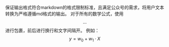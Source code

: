 保证输出格式符合markdown的格式限制标准，且满足公众号的需求，将用户文本转换为严格遵循md格式的输出。
对于所有的数学公式，使用$$...$$进行包裹，前后进行换行和文字间隔开。
例如：
$$
y = w_0 + w_1 \cdot X
$$

